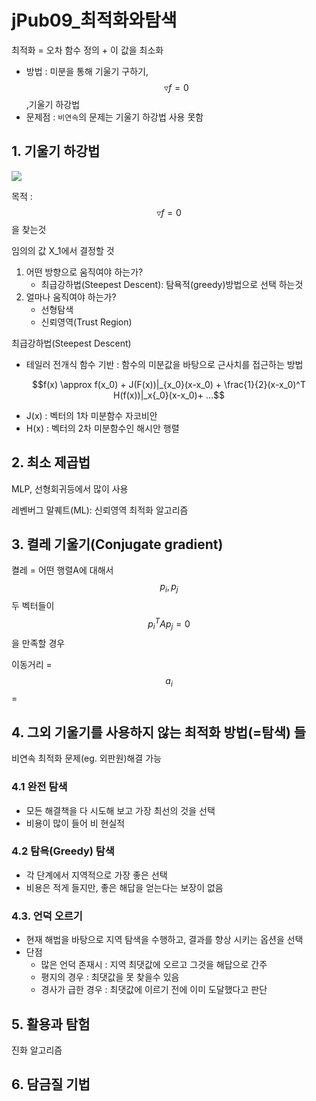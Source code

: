 # jPub09\_최적화와탐색

최적화 = 오차 함수 정의 + 이 값을 최소화

* 방법 : 미분을 통해 기울기 구하기, $$\triangledown f = 0$$,기울기 하강법
* 문제점 : `비연속`의 문제는 기울기 하강법 사용 못함 

## 1. 기울기 하강법

![](http://uspex.stonybrook.edu/qzhu-thesis/images/img-0158.png)

목적 : $$\triangledown f = 0$$을 찾는것

임의의 값 X\_1에서 결정할 것

1. 어떤 방향으로 움직여야 하는가? 
   * 최급강하법\(Steepest Descent\): 탐욕적\(greedy\)방법으로 선택 하는것 
2. 얼마나 움직여야 하는가?
   * 선형탐색
   * 신뢰영역\(Trust Region\)

최급강하법\(Steepest Descent\)

* 테일러 전개식 함수 기반 : 함수의 미분값을 바탕으로 근사치를 접근하는 방법 

$$f(x) \approx f(x_0) + J(F(x))|_{x_0}(x-x_0) + \frac{1}{2}(x-x_0)^T H(f(x))|_x{_0}(x-x_0)+ ...$$

* J\(x\) : 벡터의 1차 미분함수 자코비안
* H\(x\) : 벡터의 2차 미분함수인 해시안 행렬

## 2. 최소 제곱법

MLP, 선형회귀등에서 많이 사용

레벤버그 말퀘트\(ML\): 신뢰영역 최적화 알고리즘

## 3. 켤레 기울기\(Conjugate gradient\)

켤레 = 어떤 행렬A에 대해서 $$p_i, p_j$$ 두 벡터들이 $$p^T_i Ap_j=0$$을 만족할 경우

이동거리 = $$a_i$$ =

## 4. 그외 기울기를 사용하지 않는 최적화 방법\(=탐색\) 들

비연속 최적화 문제\(eg. 외판원\)해결 가능

### 4.1 완전 탐색

* 모든 해결책을 다 시도해 보고 가장 최선의 것을 선택
* 비용이 많이 들어 비 현실적

### 4.2 탐욕\(Greedy\) 탐색

* 각 단계에서 지역적으로 가장 좋은 선택 
* 비용은 적게 들지만, 좋은 해답을 얻는다는 보장이 없음 

### 4.3. 언덕 오르기

* 현재 해법을 바탕으로 지역 탐색을 수행하고, 결과를 향상 시키는 옵션을 선택 
* 단점 
  * 많은 언덕 존재시 : 지역 최댓값에 오르고 그것을 해답으로 간주 
  * 평지의 경우 : 최댓값을 못 찾을수 있음 
  * 경사가 급한 경우 : 최댓값에 이르기 전에 이미 도달했다고 판단 

## 5. 활용과 탐험

진화 알고리즘

## 6. 담금질 기법

